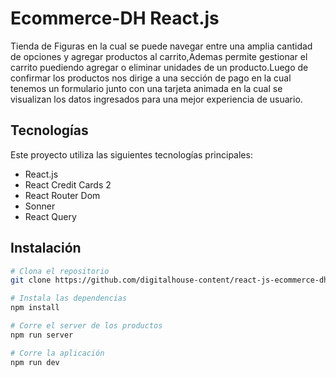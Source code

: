 # Ecommerce-DH React.js
Tienda de Figuras en la cual se puede navegar entre una amplia cantidad de opciones y agregar productos al carrito,Ademas permite gestionar el carrito puediendo agregar o eliminar unidades de un producto.Luego de confirmar los productos nos dirige a una sección de pago en la cual tenemos un formulario junto con una tarjeta animada en la cual se visualizan los datos ingresados para una mejor experiencia de usuario.

## Tecnologías

Este proyecto utiliza las siguientes tecnologías principales:

- React.js
- React Credit Cards 2
- React Router Dom
- Sonner
- React Query


## Instalación


```bash
# Clona el repositorio
git clone https://github.com/digitalhouse-content/react-js-ecommerce-dh.git

# Instala las dependencias
npm install

# Corre el server de los productos
npm run server

# Corre la aplicación
npm run dev
```
